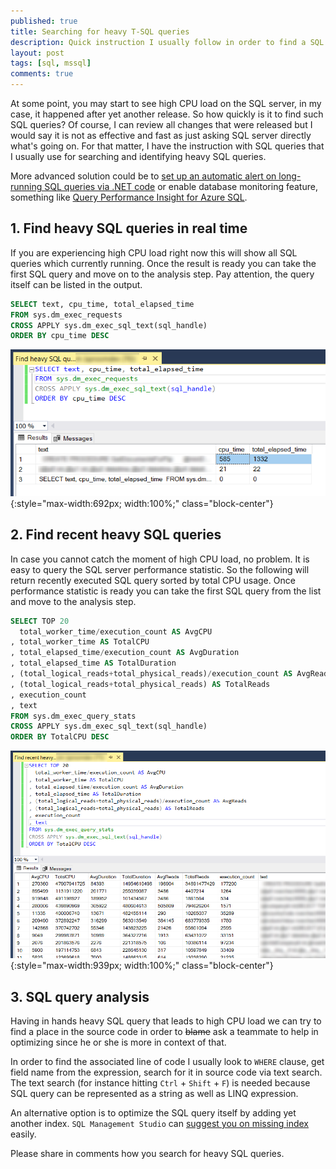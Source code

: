 ```yaml
---
published: true
title: Searching for heavy T-SQL queries
description: Quick instruction I usually follow in order to find a SQL query which burns CPU of production SQL Server
layout: post
tags: [sql, mssql]
comments: true
---
```


At some point, you may start to see high CPU load on the SQL server, in my case, it happened after yet another release. So how quickly is it to find such SQL queries? Of course, I can review all changes that were released but I would say it is not as effective and fast as just asking SQL server directly what's going on. For that matter, I have the instruction with SQL queries that I usually use for searching and identifying heavy SQL queries.

More advanced solution could be to [set up an automatic alert on long-running SQL queries via .NET code](/2019/01/29/alert-long-running-sql.html) or enable database monitoring feature, something like [Query Performance Insight for Azure SQL](https://docs.microsoft.com/en-us/azure/sql-database/sql-database-query-performance).

## 1. Find heavy SQL queries in real time

If you are experiencing high CPU load right now this will show all SQL queries which currently running. Once the result is ready you can take the first SQL query and move on to the analysis step. Pay attention, the query itself can be listed in the output.

```sql
SELECT text, cpu_time, total_elapsed_time
FROM sys.dm_exec_requests
CROSS APPLY sys.dm_exec_sql_text(sql_handle)
ORDER BY cpu_time DESC
```

![Screenshot for heavy SQL queries in real time](/img/heavy-queries-in-real-time.png "Screenshot for heavy SQL queries in real time" ){:style="max-width:692px; width:100%;" class="block-center"}

## 2. Find recent heavy SQL queries

In case you cannot catch the moment of high CPU load, no problem. It is easy to query the SQL server performance statistic. So the following will return recently executed SQL query sorted by total CPU usage. Once performance statistic is ready you can take the first SQL query from the list and move to the analysis step.

```sql
SELECT TOP 20 
  total_worker_time/execution_count AS AvgCPU  
, total_worker_time AS TotalCPU
, total_elapsed_time/execution_count AS AvgDuration  
, total_elapsed_time AS TotalDuration  
, (total_logical_reads+total_physical_reads)/execution_count AS AvgReads 
, (total_logical_reads+total_physical_reads) AS TotalReads
, execution_count   
, text
FROM sys.dm_exec_query_stats
CROSS APPLY sys.dm_exec_sql_text(sql_handle)
ORDER BY TotalCPU DESC
```
![Screenshot for recent heavy SQL queries](/img/recent-heavy-queries.png "Screenshot for recent heavy SQL queries" ){:style="max-width:939px; width:100%;" class="block-center"}

## 3. SQL query analysis

Having in hands heavy SQL query that leads to high CPU load we can try to find a place in the source code in order to ~~blame~~ ask a teammate to help in optimizing since he or she is more in context of that. 

In order to find the associated line of code I usually look to `WHERE` clause, get field name from the expression, search for it in source code via text search. The text search (for instance hitting `Ctrl` + `Shift` + `F`) is needed because SQL query can be represented as a string as well as LINQ expression.

An alternative option is to optimize the SQL query itself by adding yet another index. `SQL Management Studio` can [suggest you on missing index](https://www.brentozar.com/archive/2013/07/dude-who-stole-my-missing-index-recommendation/) easily.

Please share in comments how you search for heavy SQL queries.